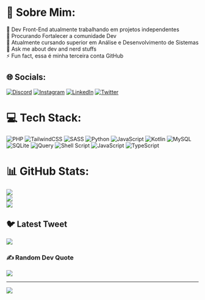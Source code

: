 # 💫 Sobre Mim:
🔭 Dev Front-End atualmente trabalhando em projetos independentes<br>🤝 Procurando Fortalecer a comunidade Dev<br>🌱 Atualmente  cursando superior em Análise e Desenvolvimento de Sistemas<br>💬 Ask me about dev and nerd stuffs<br>⚡ Fun fact, essa é minha terceira conta GitHub


## 🌐 Socials:
[![Discord](https://img.shields.io/badge/Discord-%237289DA.svg?logo=discord&logoColor=white)](https://discord.gg/WPNTL#7366) [![Instagram](https://img.shields.io/badge/Instagram-%23E4405F.svg?logo=Instagram&logoColor=white)](https://instagram.com/wesleypuntel) [![LinkedIn](https://img.shields.io/badge/LinkedIn-%230077B5.svg?logo=linkedin&logoColor=white)](https://linkedin.com/in/https://www.linkedin.com/in/wesley-puntel-carvalho-719b7426a/) [![Twitter](https://img.shields.io/badge/Twitter-%231DA1F2.svg?logo=Twitter&logoColor=white)](https://twitter.com/PuntelWesley) 

# 💻 Tech Stack:
![PHP](https://img.shields.io/badge/php-%23777BB4.svg?style=for-the-badge&logo=php&logoColor=white) ![TailwindCSS](https://img.shields.io/badge/tailwindcss-%2338B2AC.svg?style=for-the-badge&logo=tailwind-css&logoColor=white) ![SASS](https://img.shields.io/badge/SASS-hotpink.svg?style=for-the-badge&logo=SASS&logoColor=white) ![Python](https://img.shields.io/badge/python-3670A0?style=for-the-badge&logo=python&logoColor=ffdd54) ![JavaScript](https://img.shields.io/badge/javascript-%23323330.svg?style=for-the-badge&logo=javascript&logoColor=%23F7DF1E) ![Kotlin](https://img.shields.io/badge/kotlin-%230095D5.svg?style=for-the-badge&logo=kotlin&logoColor=white) ![MySQL](https://img.shields.io/badge/mysql-%2300f.svg?style=for-the-badge&logo=mysql&logoColor=white) ![SQLite](https://img.shields.io/badge/sqlite-%2307405e.svg?style=for-the-badge&logo=sqlite&logoColor=white) ![jQuery](https://img.shields.io/badge/jquery-%230769AD.svg?style=for-the-badge&logo=jquery&logoColor=white) ![Shell Script](https://img.shields.io/badge/shell_script-%23121011.svg?style=for-the-badge&logo=gnu-bash&logoColor=white) ![JavaScript](https://img.shields.io/badge/javascript-%23323330.svg?style=for-the-badge&logo=javascript&logoColor=%23F7DF1E) ![TypeScript](https://img.shields.io/badge/typescript-%23007ACC.svg?style=for-the-badge&logo=typescript&logoColor=white)
# 📊 GitHub Stats:
![](https://github-readme-stats.vercel.app/api?username=WPNTL&theme=radical&hide_border=false&include_all_commits=true&count_private=true)<br/>
![](https://github-readme-streak-stats.herokuapp.com/?user=WPNTL&theme=radical&hide_border=false)<br/>
![](https://github-readme-stats.vercel.app/api/top-langs/?username=WPNTL&theme=radical&hide_border=false&include_all_commits=true&count_private=true&layout=compact)

## 🐦 Latest Tweet
[![](https://gtce.itsvg.in/api?username=PuntelWesley)](https://github.com/VishwaGauravIn/github-twitter-card-embed)

### ✍️ Random Dev Quote
![](https://quotes-github-readme.vercel.app/api?type=horizontal&theme=radical)

---
[![](https://visitcount.itsvg.in/api?id=WPNTL&icon=0&color=0)](https://visitcount.itsvg.in)

<!-- Proudly created with GPRM ( https://gprm.itsvg.in ) -->
